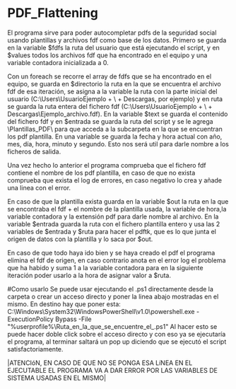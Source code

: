 # PDF_Flattening
El programa sirve para poder autocompletar pdfs de la seguridad social usando plantillas y archivos fdf como base de los datos.
Primero se guarda en la variable $fdfs la ruta del usuario que está ejecutando el script, y en $values todos los archivos fdf que ha encontrado en el equipo y una
variable contadora inicializada a 0.

Con un foreach se recorre el array de fdfs que se ha encontrado en el equipo, se guarda en $directorio la ruta en la que se encuentra el archivo fdf de esa iteración,
se asigna a la variable la ruta con la parte inicial del usuario (C:\Users\UsuarioEjemplo + \ + Descargas, por ejemplo) y en ruta se guarda la ruta entera del fichero fdf
(C:\Users\UsuarioEjemplo + \ + Descargas\Ejemplo_archivo.fdf).
En la variable $text se guarda el contenido del fichero fdf y en $entrada se guarda la ruta del script y se le agrega \Plantillas_PDF\ para que acceda a la subcarpeta
en la que se encuentran los pdf plantilla.
En una variable se guarda la fecha y hora actual con año, mes, día, hora, minuto y segundo. Esto nos será util para darle nombre a los ficheros de salida.

Una vez hecho lo anterior el programa comprueba que el fichero fdf contiene el nombre de los pdf plantilla, en caso de que no exista comprueba que exista el log de
errores, en caso negativo lo crea y añade una linea con el error.

En caso de que la plantilla exista guarda en la variable $out la ruta en la que se encontraba el fdf + el nombre de la plantilla usada, la variable de hora,la variable
contadora y la extensión pdf para darle nombre al archivo. En la variable $entrada guarda la ruta con el fichero plantilla entero y usa las 2 variables de $entrada y
$ruta para hacer el pdftk, que es lo que junta el origen de datos con la plantilla y lo saca por $out.

En caso de que todo haya ido bien y se haya creado el pdf el programa elimina el fdf de origen, en caso contrario anota en el error log el problema que ha habido y suma
1 a la variable contadora para en la siguiente iteración poder usarlo a la hora de asignar valor a $ruta.

#Como usarlo
Se puede usar ejecutando el .ps1 directamente desde la carpeta o crear un acceso directo y poner la linea abajo mostradas en el mismo.
En destino hay que poner esta:
C:\Windows\System32\WindowsPowerShell\v1.0\powershell.exe -ExecutionPolicy Bypass -File "%userprofile%\Ruta_en_la_que_se_encuentre_el_.ps1"
Al hacer esto se puede hacer doble click sobre el acceso directo y con eso ya se ejecutaría el programa, al terminar saltará un pop up diciendo que se ejecutó el script
satisfactoriamente.

|ATENCIóN, EN CASO DE QUE NO SE PONGA ESA LíNEA EN EL EJECUTABLE EL PROGRAMA VA A DAR ERROR POR LAS VARIABLES DE SISTEMA USADAS EN EL MISMO|
